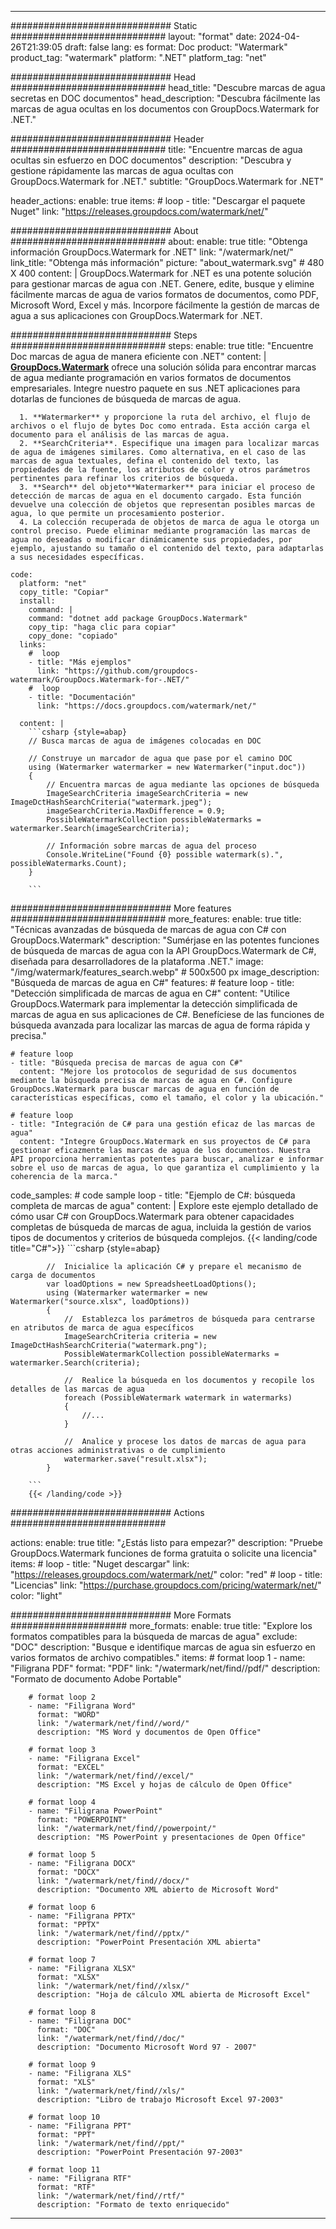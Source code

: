 
---
############################# Static ############################
layout: "format"
date:  2024-04-26T21:39:05
draft: false
lang: es
format: Doc
product: "Watermark"
product_tag: "watermark"
platform: ".NET"
platform_tag: "net"

############################# Head ############################
head_title: "Descubre marcas de agua secretas en DOC documentos"
head_description: "Descubra fácilmente las marcas de agua ocultas en los documentos con GroupDocs.Watermark for .NET."

############################# Header ############################
title: "Encuentre marcas de agua ocultas sin esfuerzo en DOC documentos" 
description: "Descubra y gestione rápidamente las marcas de agua ocultas con GroupDocs.Watermark for .NET."
subtitle: "GroupDocs.Watermark for .NET" 

header_actions:
  enable: true
  items:
    #  loop
    - title: "Descargar el paquete Nuget"
      link: "https://releases.groupdocs.com/watermark/net/"
      
############################# About ############################
about:
    enable: true
    title: "Obtenga información GroupDocs.Watermark for .NET"
    link: "/watermark/net/"
    link_title: "Obtenga más información"
    picture: "about_watermark.svg" # 480 X 400
    content: |
       GroupDocs.Watermark for .NET es una potente solución para gestionar marcas de agua con .NET. Genere, edite, busque y elimine fácilmente marcas de agua de varios formatos de documentos, como PDF, Microsoft Word, Excel y más. Incorpore fácilmente la gestión de marcas de agua a sus aplicaciones con GroupDocs.Watermark for .NET.

############################# Steps ############################
steps:
    enable: true
    title: "Encuentre Doc marcas de agua de manera eficiente con .NET"
    content: |
      **[GroupDocs.Watermark](https://products.groupdocs.com/watermark/net/)** ofrece una solución sólida para encontrar marcas de agua mediante programación en varios formatos de documentos empresariales. Integre nuestro paquete en sus .NET aplicaciones para dotarlas de funciones de búsqueda de marcas de agua.
      
      1. **Watermarker** y proporcione la ruta del archivo, el flujo de archivos o el flujo de bytes Doc como entrada. Esta acción carga el documento para el análisis de las marcas de agua.
      2. **SearchCriteria**. Especifique una imagen para localizar marcas de agua de imágenes similares. Como alternativa, en el caso de las marcas de agua textuales, defina el contenido del texto, las propiedades de la fuente, los atributos de color y otros parámetros pertinentes para refinar los criterios de búsqueda.
      3. **Search** del objeto**Watermarker** para iniciar el proceso de detección de marcas de agua en el documento cargado. Esta función devuelve una colección de objetos que representan posibles marcas de agua, lo que permite un procesamiento posterior.
      4. La colección recuperada de objetos de marca de agua le otorga un control preciso. Puede eliminar mediante programación las marcas de agua no deseadas o modificar dinámicamente sus propiedades, por ejemplo, ajustando su tamaño o el contenido del texto, para adaptarlas a sus necesidades específicas.
   
    code:
      platform: "net"
      copy_title: "Copiar"
      install:
        command: |
        command: "dotnet add package GroupDocs.Watermark"
        copy_tip: "haga clic para copiar"
        copy_done: "copiado"
      links:
        #  loop
        - title: "Más ejemplos"
          link: "https://github.com/groupdocs-watermark/GroupDocs.Watermark-for-.NET/"
        #  loop
        - title: "Documentación"
          link: "https://docs.groupdocs.com/watermark/net/"
          
      content: |
        ```csharp {style=abap}
        // Busca marcas de agua de imágenes colocadas en DOC

        // Construye un marcador de agua que pase por el camino DOC
        using (Watermarker watermarker = new Watermarker("input.doc"))
        {
            // Encuentra marcas de agua mediante las opciones de búsqueda
            ImageSearchCriteria imageSearchCriteria = new ImageDctHashSearchCriteria("watermark.jpeg");
            imageSearchCriteria.MaxDifference = 0.9;
            PossibleWatermarkCollection possibleWatermarks = watermarker.Search(imageSearchCriteria);

            // Información sobre marcas de agua del proceso
            Console.WriteLine("Found {0} possible watermark(s).", possibleWatermarks.Count);
        }
        
        ```  

############################# More features ############################
more_features:
  enable: true
  title: "Técnicas avanzadas de búsqueda de marcas de agua con C# con GroupDocs.Watermark"
  description: "Sumérjase en las potentes funciones de búsqueda de marcas de agua con la API GroupDocs.Watermark de C#, diseñada para desarrolladores de la plataforma .NET."
  image: "/img/watermark/features_search.webp" # 500x500 px
  image_description: "Búsqueda de marcas de agua en C#"
  features:
    # feature loop
    - title: "Detección simplificada de marcas de agua en C#"
      content: "Utilice GroupDocs.Watermark para implementar la detección simplificada de marcas de agua en sus aplicaciones de C#. Benefíciese de las funciones de búsqueda avanzada para localizar las marcas de agua de forma rápida y precisa."

    # feature loop
    - title: "Búsqueda precisa de marcas de agua con C#"
      content: "Mejore los protocolos de seguridad de sus documentos mediante la búsqueda precisa de marcas de agua en C#. Configure GroupDocs.Watermark para buscar marcas de agua en función de características específicas, como el tamaño, el color y la ubicación."

    # feature loop
    - title: "Integración de C# para una gestión eficaz de las marcas de agua"
      content: "Integre GroupDocs.Watermark en sus proyectos de C# para gestionar eficazmente las marcas de agua de los documentos. Nuestra API proporciona herramientas potentes para buscar, analizar e informar sobre el uso de marcas de agua, lo que garantiza el cumplimiento y la coherencia de la marca."
      
  code_samples:
    # code sample loop
    - title: "Ejemplo de C#: búsqueda completa de marcas de agua"
      content: |
        Explore este ejemplo detallado de cómo usar C# con GroupDocs.Watermark para obtener capacidades completas de búsqueda de marcas de agua, incluida la gestión de varios tipos de documentos y criterios de búsqueda complejos.
        {{< landing/code title="C#">}}
        ```csharp {style=abap}
        
            //  Inicialice la aplicación C# y prepare el mecanismo de carga de documentos
            var loadOptions = new SpreadsheetLoadOptions();
            using (Watermarker watermarker = new Watermarker("source.xlsx", loadOptions))
            {
                //  Establezca los parámetros de búsqueda para centrarse en atributos de marca de agua específicos
                ImageSearchCriteria criteria = new ImageDctHashSearchCriteria("watermark.png");
                PossibleWatermarkCollection possibleWatermarks = watermarker.Search(criteria);

                //  Realice la búsqueda en los documentos y recopile los detalles de las marcas de agua
                foreach (PossibleWatermark watermark in watermarks)
                {
                    //...
                }

                //  Analice y procese los datos de marcas de agua para otras acciones administrativas o de cumplimiento
                watermarker.save("result.xlsx");
            }

        ```
        {{< /landing/code >}}


############################# Actions ############################

actions:
  enable: true
  title: "¿Estás listo para empezar?"
  description: "Pruebe GroupDocs.Watermark funciones de forma gratuita o solicite una licencia"
  items:
    #  loop
    - title: "Nuget descargar"
      link: "https://releases.groupdocs.com/watermark/net/"
      color: "red"
        #  loop
    - title: "Licencias"
      link: "https://purchase.groupdocs.com/pricing/watermark/net/"
      color: "light"


############################# More Formats #####################
more_formats:
    enable: true
    title: "Explore los formatos compatibles para la búsqueda de marcas de agua"
    exclude: "DOC"
    description: "Busque e identifique marcas de agua sin esfuerzo en varios formatos de archivo compatibles."
    items: 
        # format loop 1
        - name: "Filigrana PDF"
          format: "PDF"
          link: "/watermark/net/find//pdf/"
          description: "Formato de documento Adobe Portable"

        # format loop 2
        - name: "Filigrana Word"
          format: "WORD"
          link: "/watermark/net/find//word/"
          description: "MS Word y documentos de Open Office"
          
        # format loop 3
        - name: "Filigrana Excel"
          format: "EXCEL"
          link: "/watermark/net/find//excel/"
          description: "MS Excel y hojas de cálculo de Open Office"

        # format loop 4
        - name: "Filigrana PowerPoint"
          format: "POWERPOINT"
          link: "/watermark/net/find//powerpoint/"
          description: "MS PowerPoint y presentaciones de Open Office"

        # format loop 5
        - name: "Filigrana DOCX"
          format: "DOCX"
          link: "/watermark/net/find//docx/"
          description: "Documento XML abierto de Microsoft Word"
          
        # format loop 6
        - name: "Filigrana PPTX"
          format: "PPTX"
          link: "/watermark/net/find//pptx/"
          description: "PowerPoint Presentación XML abierta"
          
        # format loop 7
        - name: "Filigrana XLSX"
          format: "XLSX"
          link: "/watermark/net/find//xlsx/"
          description: "Hoja de cálculo XML abierta de Microsoft Excel"

        # format loop 8
        - name: "Filigrana DOC"
          format: "DOC"
          link: "/watermark/net/find//doc/"
          description: "Documento Microsoft Word 97 - 2007"

        # format loop 9
        - name: "Filigrana XLS"
          format: "XLS"
          link: "/watermark/net/find//xls/"
          description: "Libro de trabajo Microsoft Excel 97-2003"

        # format loop 10
        - name: "Filigrana PPT"
          format: "PPT"
          link: "/watermark/net/find//ppt/"
          description: "PowerPoint Presentación 97-2003"

        # format loop 11
        - name: "Filigrana RTF"
          format: "RTF"
          link: "/watermark/net/find//rtf/"
          description: "Formato de texto enriquecido"

---